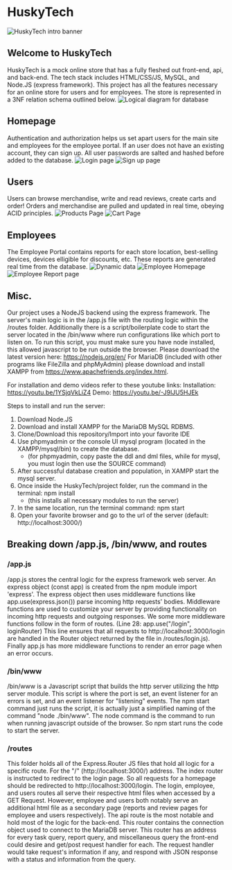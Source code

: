 # HuskyTech
![HuskyTech intro banner](./public/images/huskytech-banner.png)

## Welcome to HuskyTech
HuskyTech is a mock online store that has a fully fleshed out front-end, api, and back-end. The tech stack includes HTML/CSS/JS, MySQL, and Node.JS (express framework). This project has all the features necessary for an online store for users and for employees. The store is represented in a 3NF relation schema outlined below.
![Logical diagram for database](./public/images/erd.png)

## Homepage
Authentication and authorization helps us set apart users for the main site and employees for the employee portal. If an user does not have an existing account, they can sign up. All user passwords are salted and hashed before added to the database.
![Login page](./public/images/login.png)
![Sign up page](./public/images/sign_up.png)


## Users
Users can browse merchandise, write and read reviews, create carts and order! Orders and merchandise are pulled and updated in real time, obeying ACID principles.
![Products Page](./public/images/products_page.png)
![Cart Page](./public/images/cart_page.png)

## Employees
The Employee Portal contains reports for each store location, best-selling devices, devices elligible for discounts, etc. These reports are generated real time from the database.
![Dynamic data](./public/images/dynamic_data.png)
![Employee Homepage](./public/images/e_home.png)
![Employee Report page](./public/images/e_reports.png)

## Misc.
Our project uses a NodeJS backend using the express framework. The server's main logic is in the /app.js file with the routing logic within the /routes folder. Additionally there is a script/boilerplate code to start the server located in the /bin/www where run configurations like which port to listen on. To run this script, you must make sure you have node installed, this allowed javascript to be run outside the browser. Please download the latest version here: https://nodejs.org/en/ For MariaDB (included with other programs like FileZilla and phpMyAdmin) please download and install XAMPP from https://www.apachefriends.org/index.html.

For installation and demo videos refer to these youtube links:
Installation: https://youtu.be/1YSjqVkLiZ4
Demo: https://youtu.be/-J9lJU5HJEk

Steps to install and run the server:
1. Download Node.JS
2. Download and install XAMPP for the MariaDB MySQL RDBMS.
3. Clone/Download this repository/Import into your favorite IDE
4. Use phpmyadmin or the console UI mysql program (located in the XAMPP/mysql/bin) to create the database.
    - (for phpmyadmin, copy paste the ddl and dml files, while for mysql, you must login then use the SOURCE command)
5. After successful database creation and population, in XAMPP start the mysql server.
6. Once inside the HuskyTech/project folder, run the command in the terminal: npm install
    - (this installs all necessary modules to run the server)
7. In the same location, run the terminal command: npm start
8. Open your favorite browser and go to the url of the server (default: http://localhost:3000/)

## Breaking down /app.js, /bin/www, and routes

### /app.js
/app.js stores the central logic for the express framework web server. An express object (const app) is created from the npm module import 'express'. The express object then uses middleware functions like app.use(express.json()) parse incoming http requests' bodies. Middleware functions are used to customize your server by providing functionality on incoming http requests and outgoing responses. We some more middleware functions follow in the form of routes. (Line 28: app.use("/login", loginRouter) This line ensures that all requests to http://localhost:3000/login are handled in the Router object returned by the file in /routes/login.js). Finally app.js has more middleware functions to render an error page when an error occurs.

### /bin/www
/bin/www is a Javascript script that builds the http server utilizing the http server module. This script is where the port is set, an event listener for an errors is set, and an event listener for "listening" events. The npm start command just runs the script, it is actually just a simplified naming of the command "node ./bin/www". The node command is the command to run when running javascript outside of the browser. So npm start runs the code to start the server.

### /routes
This folder holds all of the Express.Router JS files that hold all logic for a specific route. For the "/" (http://localhost:3000/) address. The index router is instructed to redirect to the login page. So all requests for a homepage should be redirected to http://localhost:3000/login. The login, employee, and users routes all serve their respective html files when accessed by a GET Request. However, employee and users both notably serve an additional html file as a secondary page (reports and review pages for employee and users respectively). The api route is the most notable and hold most of the logic for the back-end. This router contains the connection object used to connect to the MariaDB server. This router has an address for every task query, report query, and miscellaneous query the front-end could desire and get/post request handler for each. The request handler would take request's information if any, and respond with JSON response with a status and information from the query.
